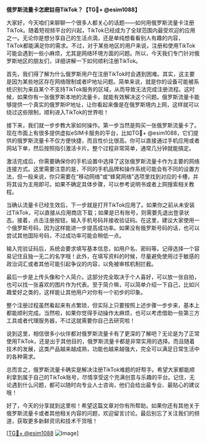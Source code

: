 **俄罗斯流量卡怎麽註冊TikTok？【TG💪+ @esim1088】**

大家好，今天咱们来聊聊一个很多人都关心的话题——如何用俄罗斯流量卡注册TikTok。随着短视频平台的兴起，TikTok已经成为了全球范围内最受欢迎的应用之一。无论你是想分享自己的生活点滴，还是单纯想看看别人有趣的内容，TikTok都能满足你的需求。不过，对于某些地区的用户来说，注册和使用TikTok可能会遇到一些小麻烦，尤其是网络环境方面的问题。所以，今天我们专门针对俄罗斯地区的朋友们，详细讲解一下如何顺利注册TikTok。

首先，我们得了解为什么俄罗斯用户在注册TikTok时会遇到困难。其实，这主要是因为某些地区存在网络限制或者IP地址问题。简单来说，就是你的设备可能被系统识别为来自某个不支持TikTok服务的区域，从而导致无法完成注册流程。这时候，如果你有一张俄罗斯本地的流量卡，就能有效解决这个问题。俄罗斯流量卡能够提供一个真实的俄罗斯IP地址，让你看起来像是在俄罗斯境内上网，这样就可以绕过这些限制，顺利进入TikTok的世界啦！

接下来，我们就一步步教大家如何操作。第一步当然是购买一张俄罗斯流量卡了。现在市面上有很多提供虚拟eSIM卡服务的平台，比如TG💪+ @esim1088，它们提供的俄罗斯流量卡不仅方便快捷，而且性价比很高。你可以直接通过手机应用或者网站下单，然后按照指引激活卡片。整个过程非常简单，通常几分钟就能搞定。

激活完成后，你需要确保你的手机设置中选择了这张俄罗斯流量卡作为主要的网络连接方式。这里需要注意的是，不同的手机品牌和操作系统可能会有不同的设置方法，但一般来说，你只需要在“移动网络”或“蜂窝网络”选项里找到对应的卡槽，并将其设为主用即可。如果不确定具体步骤，可以参考说明书或者上网搜索相关教程。

当确认流量卡已经生效后，下一步就是打开TikTok应用了。如果你之前从未安装过TikTok，可以直接从应用商店下载；如果是已有账号，则需要先退出登录状态。接着，点击注册按钮，输入手机号码并接收验证码。在这里，建议大家使用一个俄罗斯号码，因为这样能进一步提高成功率。如果没有俄罗斯号码的话，也可以尝试其他国际号码，不过成功率可能会稍低一点。

输入完验证码后，系统会要求填写基本信息，如用户名、密码等。记得选择一个容易记住且独一无二的名字哦！此外，在填写资料的时候，尽量避免使用过于敏感的政治词汇或者其他可能引起争议的内容，以免被审核机制拦截。

最后一步是上传头像和个人简介。这部分完全取决于个人喜好，可以放一张自拍，也可以找一张喜欢的图片作为代表。至于简介嘛，可以简单介绍一下自己，比如兴趣爱好之类的，这样能让其他用户对你有一个初步的印象。

整个注册过程虽然看起来有点繁琐，但实际上只要按照上述步骤一步步来，基本上都能顺利完成。当然啦，如果你觉得手动操作太麻烦，也可以考虑借助一些第三方工具或者代理服务器，不过这就需要你自己去研究啦！

说到这里，相信很多小伙伴都对俄罗斯流量卡有了更深的了解吧？无论是为了正常使用TikTok，还是出于其他目的，俄罗斯流量卡都是非常实用的选择。而且随着技术的发展，这类产品越来越成熟，功能也越来越强大，完全可以满足日常生活中的各种需求。

总而言之，俄罗斯流量卡确实是解决注册TikTok难题的好帮手。希望大家都能顺利拿到属于自己的TikTok账号，尽情享受这个充满创意与乐趣的平台。记住，无论遇到什么问题，都可以随时向专业人士咨询，他们会给出最专业、最贴心的建议哦！

好了，今天的分享就到这里啦！希望这篇文章对你有所帮助。如果你还有其他关于俄罗斯流量卡或者其他相关内容的问题，欢迎留言讨论。最后别忘了关注我们的频道，获取更多新鲜资讯和技术干货哦！

[[TG💪+ @esim1088](https://t.me/s/esim1088) ![Image](https://i.postimg.cc/4NQfJmqS/Snipaste-2025-05-13-00-14-12.png)]